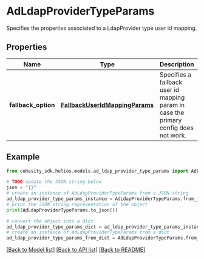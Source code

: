 # AdLdapProviderTypeParams

Specifies the properties associated to a LdapProvider type user id mapping.

## Properties

Name | Type | Description | Notes
------------ | ------------- | ------------- | -------------
**fallback_option** | [**FallbackUserIdMappingParams**](FallbackUserIdMappingParams.md) | Specifies a fallback user id mapping param in case the primary config does not work. | 

## Example

```python
from cohesity_sdk.helios.models.ad_ldap_provider_type_params import AdLdapProviderTypeParams

# TODO update the JSON string below
json = "{}"
# create an instance of AdLdapProviderTypeParams from a JSON string
ad_ldap_provider_type_params_instance = AdLdapProviderTypeParams.from_json(json)
# print the JSON string representation of the object
print(AdLdapProviderTypeParams.to_json())

# convert the object into a dict
ad_ldap_provider_type_params_dict = ad_ldap_provider_type_params_instance.to_dict()
# create an instance of AdLdapProviderTypeParams from a dict
ad_ldap_provider_type_params_from_dict = AdLdapProviderTypeParams.from_dict(ad_ldap_provider_type_params_dict)
```
[[Back to Model list]](../README.md#documentation-for-models) [[Back to API list]](../README.md#documentation-for-api-endpoints) [[Back to README]](../README.md)


